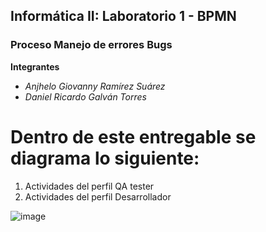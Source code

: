 ## Informática II: Laboratorio 1 - BPMN 
### Proceso Manejo de errores Bugs
**Integrantes**
- *Anjhelo Giovanny Ramírez Suárez*
- *Daniel Ricardo Galván Torres*
# Dentro de este entregable se diagrama lo siguiente:

1. Actividades del perfil QA tester
2. Actividades del perfil Desarrollador

![image](https://user-images.githubusercontent.com/62915328/187332020-69f17f72-13cb-425e-b80f-9285ada17518.png)


